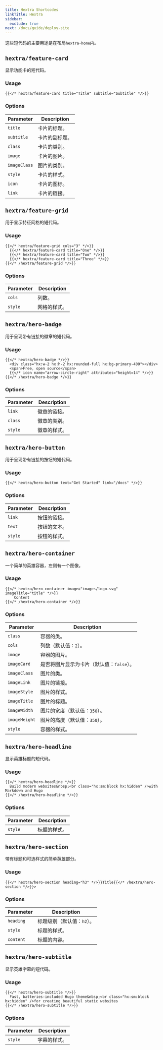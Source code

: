```yaml
---
title: Hextra Shortcodes
linkTitle: Hextra
sidebar:
  exclude: true
next: /docs/guide/deploy-site
---
```


这些短代码的主要用途是在布局`hextra-home`内。

## `hextra/feature-card`

显示功能卡的短代码。

### Usage

```
{{</* hextra/feature-card title="Title" subtitle="Subtitle" */>}}
```

### Options

| Parameter    | Description |
|--------------|-------------|
| `title`      | 卡片的标题。      |
| `subtitle`   | 卡片的副标题。     |
| `class`      | 卡片的类别。      |
| `image`      | 卡片的图片。      |
| `imageClass` | 图片的类别。      |
| `style`      | 卡片的样式。      |
| `icon`       | 卡片的图标。      |
| `link`       | 卡片的链接。      |

## `hextra/feature-grid`

用于显示特征网格的短代码。

### Usage

```
{{</* hextra/feature-grid cols="3" */>}}
  {{</* hextra/feature-card title="One" */>}}
  {{</* hextra/feature-card title="Two" */>}}
  {{</* hextra/feature-card title="Three" */>}}
{{</* /hextra/feature-grid */>}}
```

### Options

| Parameter | Description |
|-----------|-------------|
| `cols`    | 列数。         |
| `style`   | 网格的样式。      |

## `hextra/hero-badge`

用于呈现带有链接的徽章的短代码。

### Usage

```
{{</* hextra/hero-badge */>}}
  <div class="hx:w-2 hx:h-2 hx:rounded-full hx:bg-primary-400"></div>
  <span>Free, open source</span>
  {{</* icon name="arrow-circle-right" attributes="height=14" */>}}
{{</* /hextra/hero-badge */>}}
```

### Options

| Parameter | Description |
|-----------|-------------|
| `link`    | 徽章的链接。      |
| `class`   | 徽章的类别。      |
| `style`   | 徽章的样式。      |

## `hextra/hero-button`

用于呈现带有链接的按钮的短代码。

### Usage

```
{{</* hextra/hero-button text="Get Started" link="/docs" */>}}
```

### Options

| Parameter | Description |
|-----------|-------------|
| `link`    | 按钮的链接。      |
| `text`    | 按钮的文本。      |
| `style`   | 按钮的样式。      |

## `hextra/hero-container`

一个简单的英雄容器，左侧有一个图像。

### Usage

```
{{</* hextra/hero-container image="images/logo.svg"  imageTitle="title" */>}}
    Content
{{</* /hextra/hero-container */>}}
```

### Options

| Parameter     | Description              |
|---------------|--------------------------|
| `class`       | 容器的类。                    |
| `cols`        | 列数（默认值：`2`）。             |
| `image`       | 容器的图片。                   |
| `imageCard`   | 是否将图片显示为卡片（默认值：`false`）。 |
| `imageClass`  | 图片的类。                    |
| `imageLink`   | 图片的链接。                   |
| `imageStyle`  | 图片的样式。                   |
| `imageTitle`  | 图片的标题。                   |
| `imageWidth`  | 图片的宽度（默认值：`350`）。        |
| `imageHeight` | 图片的高度（默认值：`350`）。        |
| `style`       | 容器的样式。                   |

## `hextra/hero-headline`

显示英雄标题的短代码。

### Usage

```
{{</* hextra/hero-headline */>}}
  Build modern websites&nbsp;<br class="hx:sm:block hx:hidden" />with Markdown and Hugo
{{</* /hextra/hero-headline */>}}
```

### Options

| Parameter | Description |
|-----------|-------------|
| `style`   | 标题的样式。      |

## `hextra/hero-section`

带有标题和可选样式的简单英雄部分。

### Usage

```
{{</* hextra/hero-section heading="h3" */>}}Title{{</* /hextra/hero-section */>}}>
```

### Options

| Parameter | Description     |
|-----------|-----------------|
| `heading` | 标题级别（默认值：`h2`）。 |
| `style`   | 标题的样式。          |
| `content` | 标题的内容。          |

## `hextra/hero-subtitle`

显示英雄字幕的短代码。

### Usage

```
{{</* hextra/hero-subtitle */>}}
  Fast, batteries-included Hugo theme&nbsp;<br class="hx:sm:block hx:hidden" />for creating beautiful static websites
{{</* /hextra/hero-subtitle */>}}
```

### Options

| Parameter | Description |
|-----------|-------------|
| `style`   | 字幕的样式。      |
